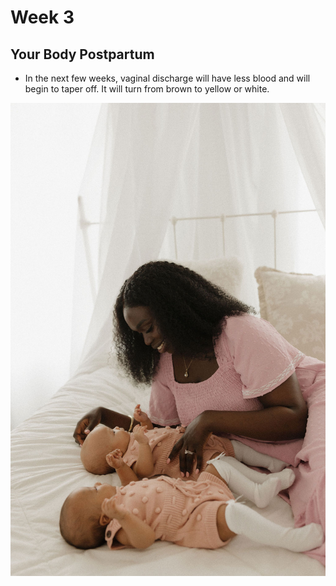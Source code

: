 # Week 3
## Your Body Postpartum
- In the next few weeks, vaginal discharge will have less blood and will begin to taper off. It will turn from brown to yellow or white.

![](/markdown/weeks/images/general_week3.jpg)
